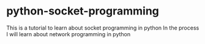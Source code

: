 # python-socket-programming
This is a tutorial to learn about socket programming in python
In the process I will learn about network programming in python
